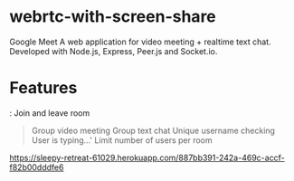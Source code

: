 # webrtc-with-screen-share
Google Meet
A web application for video meeting + realtime text chat. Developed with Node.js, Express, Peer.js and Socket.io.
# Features
 : Join and leave room
 > Group video meeting
 > Group text chat
 > Unique username checking
 > User is typing...'
 > Limit number of users per room
 
 https://sleepy-retreat-61029.herokuapp.com/887bb391-242a-469c-accf-f82b00dddfe6
